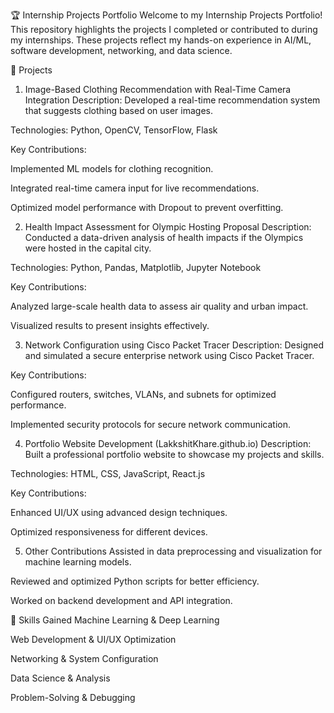 🏆 Internship Projects Portfolio
Welcome to my Internship Projects Portfolio! This repository highlights the projects I completed or contributed to during my internships. These projects reflect my hands-on experience in AI/ML, software development, networking, and data science.

🚀 Projects
1. Image-Based Clothing Recommendation with Real-Time Camera Integration
Description: Developed a real-time recommendation system that suggests clothing based on user images.

Technologies: Python, OpenCV, TensorFlow, Flask

Key Contributions:

Implemented ML models for clothing recognition.

Integrated real-time camera input for live recommendations.

Optimized model performance with Dropout to prevent overfitting.

2. Health Impact Assessment for Olympic Hosting Proposal
Description: Conducted a data-driven analysis of health impacts if the Olympics were hosted in the capital city.

Technologies: Python, Pandas, Matplotlib, Jupyter Notebook

Key Contributions:

Analyzed large-scale health data to assess air quality and urban impact.

Visualized results to present insights effectively.

3. Network Configuration using Cisco Packet Tracer
Description: Designed and simulated a secure enterprise network using Cisco Packet Tracer.

Key Contributions:

Configured routers, switches, VLANs, and subnets for optimized performance.

Implemented security protocols for secure network communication.

4. Portfolio Website Development (LakkshitKhare.github.io)
Description: Built a professional portfolio website to showcase my projects and skills.

Technologies: HTML, CSS, JavaScript, React.js

Key Contributions:

Enhanced UI/UX using advanced design techniques.

Optimized responsiveness for different devices.

5. Other Contributions
Assisted in data preprocessing and visualization for machine learning models.

Reviewed and optimized Python scripts for better efficiency.

Worked on backend development and API integration.

📌 Skills Gained
Machine Learning & Deep Learning

Web Development & UI/UX Optimization

Networking & System Configuration

Data Science & Analysis

Problem-Solving & Debugging

